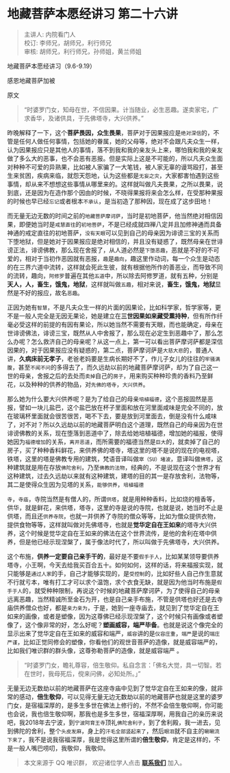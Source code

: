 # 地藏菩萨本愿经讲习 第二十六讲

> 主讲人: 内院看门人 <br />
> 校订: 李师兄，胡师兄，利行师兄 <br />
> 审核: 胡师兄，利行师兄，孙师姐，黄兰师姐 <br />

地藏菩萨本愿经讲习（9.6-9.19）

感恩地藏菩萨加被

原文

> “时婆罗门女，知母在世，不信因果。计当随业，必生恶趣。遂卖家宅，广求香华，及诸供具，于先佛塔寺，大兴供养。”

昨晚解释了一下，这个**菩萨畏因，众生畏果**，菩萨对于因果报应是`绝对深信`的，不管是任何人做任何事情，包括她的眷属，她的父母等，绝对不会跟凡夫众生一样，认为因果报应只是其他人的事情，落不到我和我的亲友头上来，哪怕我和我的亲友做了多么大的恶事，也不会恶有恶报。但是实际上这是不可能的，所以凡夫众生面对种种不可爱的异熟果，比如被人家骗了一大笔钱，被人家无辜的谩骂殴打，甚至生来贫困，疾病来临，就怨天怨地，认为这些都是`无妄之灾`，大家都害怕遇到这些事情，却从来不想想这些事情从哪里来的。这样就叫做凡夫畏果，之所以畏果，说到底，还是因为在造作那个因由的时候，不晓得果报将来会怎么样，在受那种果报的时候也早已经`忘记`或者根本`不承认`，是当初造了那种因，现在成了这步田地！

而无量无边无数的时间之前的`地藏菩萨摩诃萨`，当时是初地菩萨，他当然绝对相信因果，即便她当时是`戒慧直往`的`初地菩萨`，不是已经成就四禅八定并且加修神通而具备神通的戒定直往的初地菩萨，`没有天眼`可以见到自己的母亲因为诽谤三宝的关系而下堕地狱，但是她对于因果报应是绝对相信的，并且没有疑惑了，既然母亲在世诽谤正法，诽谤佛教，那么现在舍报了，从人道必然是`下堕恶趣`，恶就是不好的不可爱的，相对于当初作恶因就有恶报，`趣`是`趣向`，趣这里作动词，每一个众生是动态的在三界六道中流转，这样就会死此生彼，就有根据他所作的善恶业，而导致不同的流转，趣向，`阿修罗`普遍在其他`五道`中，所以除去阿修罗道，就有五种，分别是**天人，人，畜生，饿鬼，地狱**，这样就叫做`五趣`，相对来说，**畜生，饿鬼，地狱**显然是不好的报应，故名`恶趣`。

正因为她有`智慧`，不是凡夫众生一样的片面的因果论，比如科学家，哲学家等，更不是一般人完全是无因无果论，她是建立在**三世因果如来藏受熏持种**，但有所作纤毫必受这样的前提的有因有果论，所以她当然不需要有天眼，而也能确定，母亲在世诽谤佛法，诽谤三宝，既然从人中舍报了，那么现在必定生到恶趣中了，那么怎么办呢？怎么救济自己的母亲呢？从这一点上，第一可以看出菩萨摩诃萨都是深信因果的，对于因果报应没有疑惑的，第二点，菩萨摩诃萨是`大慈大悲`的，普通人讲，**久病床前无孝子**，老爸老妈要是生病长期好不了，作儿子女儿的往往的`牢骚满腹`，甚至`不闻不问`的多得去了，而久远劫以前的地藏菩萨摩诃萨，却为了自己这一世的母亲，舍报之后的去处而`卖掉`自己的`房子`，用来购买种种珍贵的香料乃至鲜花，以及种种的供养的物品，对`先佛的塔寺`，`大兴供养`。

那么她为什么要大兴供养呢？是为了给自己的母亲`培植福德`，这个恶报固然是恶报，譬如一块儿盐巴，这个盐巴放在杯子里面和放在河里面咸味是完全不同的，放在玻璃杯里面就会很苦很苦，喝不下去，要是放到河里面去，倒是没有什么咸味了，对不对？所以久远劫以前的地藏菩萨明白这个道理，既然自己的母亲因为在世诽谤佛教的关系，现在堕落到恶道中了，除去给她培植福德，增加她的福报，使得她因为`福德增加`的关系，`离开恶道`，而所需要的福德当然是`巨大`的，就卖掉了自己的房子，买了种种香料鲜花，来供养佛的塔寺，塔这里的塔不是说的现在的电视塔，铁塔，这里的塔是佛教专用的建筑，梵语音译叫做`窣（SU）堵波`，意译叫做`佛塔`，这种建筑就是用在存放`佛陀舍利`，乃至`佛教的法物`，经典的，不是说现在这个世界才有这种建筑，过去久远劫以来就有这种建筑，建塔的目的其一是存放舍利，法物等，其二是使得众生因为见塔的关系，`能够供养`，`培植福德`

`寺`，`寺庙`，寺院当然是有僧人的，所谓`供塔`，就是用种种香料，比如烧的檀香等，供华，就是鲜花，来供塔，塔寺，这里的寺是说的寺院，也就是说，她当时不止是供塔，而且还`供养寺院`，也就一并供养了寺院的僧众等等，比如为僧众提供衣物，提供食物等等，这样就叫做对先佛塔寺，也就是**觉华定自在王如来**的塔寺大兴供养，这个时候是觉华定自在王如来的佛法在这个世界流传，是他的舍利在塔中供养，但是他已经示现涅槃了，属于像法时代了，所以叫做于先佛塔寺，大兴供养。

这个布施，**供养一定要自己亲手干的**，最好是不要`假手于人`，比如某某领导要供养塔寺，小王啊，今天去给我买百合五十。如何如何，这样的话，将来福报实现，就只能够是`通过人家`的手，自己才能够实现的，是`受控制`的，比如好些人自己作生意就不行就亏本，唯有打工才可以求个温饱，求个衣食无缺，就是因为他当时布施是`假手于人`的，就受种种限制，再说这个时候的地藏菩萨摩诃萨，为了使得自己的母亲远离恶趣，当然精诚所至金石为开，也是自己亲手布施，不管是供塔也好还是去寺庙供养僧众也好，都是`亲力亲为`，于是，她到一座寺庙去，就见到了觉华定自在王如来的画像，或者是塑像，因为这尊佛已经示现涅槃了，这个时候只有画像或者塑像了，这个像非常的好，怎么好呢？**塑画威容，端严毕备**。也就是说这个像完全的显示出来了觉华定自在王如来的威容和端严，`威容`讲的是`仪容庄重`，`端严`是说的`端庄严谨`，比如正觉同修会的塑像，你看他们的观世音菩萨的造像，就是威容端严的，比如我们唯识群的群头像，这尊弥勒菩萨的造像，就是威容端严 。

> “时婆罗门女，瞻礼尊容，倍生敬仰。私自念言：「佛名大觉，具一切智。若在世时，我母死后，傥来问佛，必知处所。」”

无量无边无数劫以前的地藏菩萨在这座寺庙中见到了觉华定自在王如来的像，就非常的感动，**倍生敬仰**，可以见得无量无边无数劫以前的地藏菩萨也就是这里的婆罗门女，是宿福深厚的，是多生多世在佛法上修行的，不然不会倍生敬仰啊，你可能也会说，我也倍生敬仰啊，那我也是多生多世，宿福深厚啊，用我自己的亲历来说吧，我2018年去宁波，到`宁波阿育王寺`顶礼`佛陀舍利子`，到了舍利殿，我一进去，见到佛陀的舍利，整个`头皮发麻`，身上的`汗毛全部竖起来了`，然后`眼泪`就不自主的`唰唰流下来了`，我不是说我宿福深厚，我是觉得这里所谓的**倍生敬仰**，肯定是这样的，不是一般人嘴巴唠叨，我敬仰，我敬仰。

> 本文来源于 QQ 唯识群， 欢迎诸位学人点击 **[联系我们](https://mp.weixin.qq.com/s/lZCfWjmLjgNR165Tx4_bCQ)** 加入。
